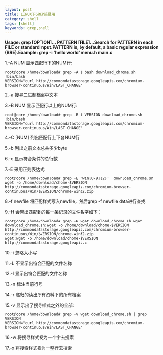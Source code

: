```yaml
---
layout: post
title: LINUX下GREP简易用
category: shell
tags: [shell]
keywords: grep,shell
---
```


**Usage: grep [OPTION]... PATTERN [FILE]...Search for PATTERN in each FILE or standard input.PATTERN is, by default, a basic regular expression (BRE).Example: grep -i 'hello world' menu.h main.c**

1\.-A NUM 显示匹配行下的NUM行:
	
	root@core /home/download# grep -A 1 bash download_chrome.sh
	!bin/bash
	VERSION="curl http://commondatastorage.googleapis.com/chromium-browser-continuous/Win/LAST_CHANGE"

2\.-a 搜寻二进制档案中文本

3\.-B NUM 显示匹配行以上的NUM行:

	root@core /home/download# grep -B 1 VERSION download_chrome.sh
	!bin/bash
	VERSION="curl http://commondatastorage.googleapis.com/chromium-browser-continuous/Win/LAST_CHANGE"

4\.-C [NUM] 列出匹配行上下各NUM行

5\.-b 列出之前文本总共多少byte

6\.-c 显示符合条件的总行数

7\.-E 采用正则表达式:

	root@core /home/download# grep -E 'win[0-9]{2}'  download_chrome.sh
	wget -o /home/download/chome-$VERSION http://commondatastorage.googleapis.com/chromium-browser-continuous/Win/$VERSION/chrome-win32.zip

8\.-f newfile 将匹配样式写入newfile，然后grep -f newfile data进行查找

9\.-H 会带出匹配到的每一条记录的文件名字如下：

	root@core /home/download# grep -H wget download_chrome.sh wget	
	download_chrome.sh:wget -o /home/download/chome-$VERSION http://commondatastorage.googleapis.com/chromium-browser-continuous/Win/$VERSION/chrome-win32.zip
	wget:wget -o /home/download/chome-$VERSION http://commondatastorage.googleapis.c

10\.-i 忽略大小写

11\.-L 不显示出符合匹配的文件名称

12\.-l 显示出符合匹配的文件名称

13\.-n 标注当前行号

14\.-r 递归的读出所有资料下的所有档案

15\.-v 显示出了搜寻样式之外的全部:

	root@core /home/download# grep -v wget download_chrome.sh | grep VERSION
	VERSION="curl http://commondatastorage.googleapis.com/chromium-browser-continuous/Win/LAST_CHANGE"

16\.-w 将搜寻样式视为一个字去搜索

17\.-x 将搜索样式视为一整行去搜索
